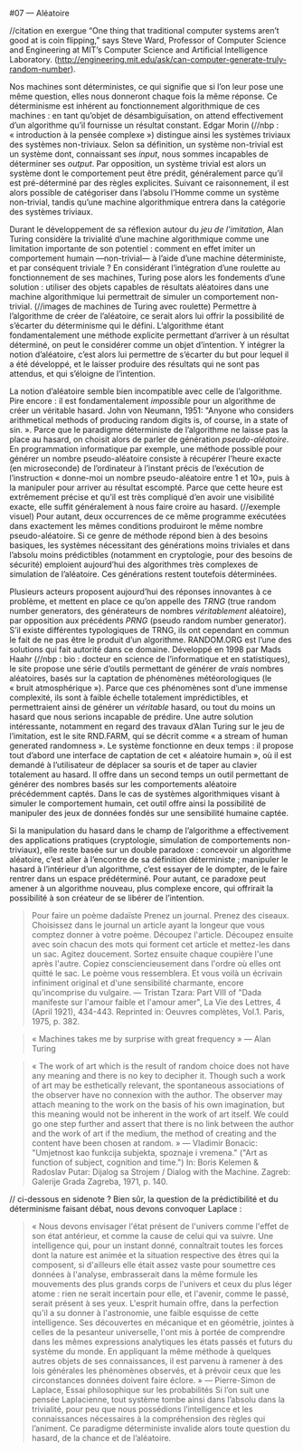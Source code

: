 #07 — Aléatoire

//citation en exergue
“One thing that traditional computer systems aren’t good at is coin flipping,” says Steve Ward, Professor of Computer Science and Engineering at MIT’s Computer Science and Artificial Intelligence Laboratory. (http://engineering.mit.edu/ask/can-computer-generate-truly-random-number).

Nos machines sont déterministes, ce qui signifie que si l’on leur pose une même question, elles nous donneront chaque fois la même réponse. Ce déterminisme est inhérent au fonctionnement algorithmique de ces machines : en tant qu’objet de désambiguïsation, on attend effectivement d’un algorithme qu’il fournisse un résultat constant.
Edgar Morin (//nbp : « introduction à la pensée complexe ») distingue ainsi les systèmes triviaux des systèmes non-triviaux. Selon sa définition, un système non-trivial est un système dont, connaissant ses *input*, nous sommes incapables de déterminer ses *output*. Par opposition, un système trivial est alors un système dont le comportement peut être prédit, généralement parce qu’il est pré-déterminé par des règles explicites. Suivant ce raisonnement, il est alors possible de catégoriser dans l’absolu l’Homme comme un système non-trivial, tandis qu’une machine algorithmique entrera dans la catégorie des systèmes triviaux.

Durant le développement de sa réflexion autour du *jeu de l’imitation*, Alan Turing considère la trivialité d’une machine algorithmique comme une limitation importante de son potentiel : comment en effet imiter un comportement humain —non-trivial— à l’aide d’une machine déterministe, et par conséquent triviale ? En considérant l’intégration d’une roulette au fonctionnement de ses machines, Turing pose alors les fondements d’une solution : utiliser des objets capables de résultats aléatoires dans une machine algorithmique lui permettrait de simuler un comportement non-trivial.
(//images de machines de Turing avec roulette)
Permettre à l’algorithme de créer de l’aléatoire, ce serait alors lui offrir la possibilité de s’écarter du déterminisme qui le défini. L’algorithme étant fondamentalement une méthode explicite permettant d’arriver à un résultat déterminé, on peut le considérer comme un objet d’intention. Y intégrer la notion d’aléatoire, c’est alors lui permettre de s’écarter du but pour lequel il a été développé, et le laisser produire des résultats qui ne sont pas attendus, et qui s’éloigne de l’intention.

La notion d’aléatoire semble bien incompatible avec celle de l’algorithme. Pire encore : il est fondamentalement *impossible* pour un algorithme de créer un véritable hasard. John von Neumann, 1951: "Anyone who considers arithmetical methods of producing random digits is, of course, in a state of sin. ». Parce que le paradigme déterministe de l’algorithme ne laisse pas la place au hasard, on choisit alors de parler de génération *pseudo-aléatoire*.
En programmation informatique par exemple, une méthode possible pour générer un nombre pseudo-aléatoire consiste à récupérer l’heure exacte (en microseconde) de l’ordinateur à l’instant précis de l’exécution de l’instruction « donne-moi un nombre pseudo-aléatoire entre 1 et 10», puis à la manipuler pour arriver au résultat escompté. Parce que cette heure est extrêmement précise et qu’il est très compliqué d’en avoir une visibilité exacte, elle suffit généralement à nous faire croire au hasard. (//exemple visuel)
Pour autant, deux occurrences de ce même programme exécutées dans exactement les mêmes conditions produiront le même nombre pseudo-aléatoire. Si ce genre de méthode répond bien à des besoins basiques, les systèmes nécessitant des générations moins triviales et dans l’absolu moins prédictibles (notamment en cryptologie, pour des besoins de sécurité) emploient aujourd’hui des algorithmes très complexes de simulation de l’aléatoire. Ces générations restent toutefois déterminées.

Plusieurs acteurs proposent aujourd’hui des réponses innovantes à ce problème, et mettent en place ce qu’on appelle des *TRNG* (true random number generators, des générateurs de nombres *véritablement* aléatoire), par opposition aux précédents *PRNG* (pseudo random number generator). S’il existe différentes typologiques de TRNG, ils ont cependant en commun le fait de ne pas être le produit d’un algorithme.
RANDOM.ORG est l’une des solutions qui fait autorité dans ce domaine. Développé en 1998 par Mads Haahr (//nbp : bio : docteur en science de l’informatique et en statistiques), le site propose une série d’outils permettant de générer de *vrais* nombres aléatoires, basés sur la captation de phénomènes météorologiques (le « bruit atmosphérique »). Parce que ces phénomènes sont d’une immense complexité, ils sont à faible échelle totalement imprédictibles, et permettraient ainsi de générer un *véritable* hasard, ou tout du moins un hasard que nous serions incapable de prédire.
Une autre solution intéressante, notamment en regard des travaux d’Alan Turing sur le jeu de l’imitation, est le site RND.FARM, qui se décrit comme « a stream of human generated randomness ». Le système fonctionne en deux temps : il propose tout d’abord une interface de captation de cet « aléatoire humain », où il est demandé à l’utilisateur de déplacer sa souris et de taper au clavier totalement au hasard. Il offre dans un second temps un outil permettant de générer des nombres basés sur les comportements aléatoire précédemment captés. Dans le cas de systèmes algorithmiques visant à simuler le comportement humain, cet outil offre ainsi la possibilité de manipuler des jeux de données fondés sur une sensibilité humaine captée.

Si la manipulation du hasard dans le champ de l’algorithme a effectivement des applications pratiques (cryptologie, simulation de comportements non-triviaux), elle reste basée sur un double paradoxe : concevoir un algorithme aléatoire, c’est aller à l’encontre de sa définition déterministe ; manipuler le hasard à l’intérieur d’un algorithme, c’est essayer de le dompter, de le faire rentrer dans un espace prédéterminé. Pour autant, ce paradoxe peut amener à un algorithme nouveau, plus complexe encore, qui offrirait la possibilité à son créateur de se libérer de l’intention.

> Pour faire un poème dadaïste
> Prenez un journal.
> Prenez des ciseaux.
> Choisissez dans le journal un article ayant la longeur que vous comptez donner à votre poème.
> Découpez l'article.
> Découpez ensuite avec soin chacun des mots qui forment cet article et mettez-les dans un sac.
> Agitez doucement.
> Sortez ensuite chaque coupière l'une après l'autre.
> Copiez consciencieusement dans l'ordre où elles ont quitté le sac.
> Le poème vous ressemblera.
> Et vous voilà un écrivain infiniment original et d'une sensibilité charmante, encore qu'incomprise du vulgaire.
— Tristan Tzara: Part VIII of "Dada manifeste sur l'amour faible et l'amour amer",  La Vie des Lettres, 4 (April 1921), 434-443. Reprinted in: Oeuvres complètes, Vol.1. Paris, 1975, p. 382.

> « Machines takes me by surprise with great frequency » — Alan Turing

> « The work of art which is the result of random choice does not have any meaning and there is no key to decipher it. Though such a work of art may be esthetically relevant, the spontaneous associations of the observer have no connexion with the author. The observer may attach meaning to the work on the basis of his own imagination, but this meaning would not be inherent in the work of art itself. We could go one step further and assert that there is no link between the author and the work of art if the medium, the method of creating and the content have been chosen at random. » — Vladimir Bonacic: "Umjetnost kao funkcija subjekta, spoznaje i vremena." ("Art as function of subject, cognition and time.") In: Boris Kelemen & Radoslav Putar: Dijalog sa Strojem / Dialog with the Machine. Zagreb: Galerije Grada Zagreba, 1971, p. 140.


// ci-dessous en sidenote ?
Bien sûr, la question de la prédictibilité et du déterminisme faisant débat, nous devons convoquer Laplace : 
> « Nous devons envisager l'état présent de l'univers comme l'effet de son état antérieur, et comme la cause de celui qui va suivre. Une intelligence qui, pour un instant donné, connaîtrait toutes les forces dont la nature est animée et la situation respective des êtres qui la composent, si d'ailleurs elle était assez vaste pour soumettre ces données à l'analyse, embrasserait dans la même formule les mouvements des plus grands corps de l'univers et ceux du plus léger atome : rien ne serait incertain pour elle, et l'avenir, comme le passé, serait présent à ses yeux. L'esprit humain offre, dans la perfection qu'il a su donner à l'astronomie, une faible esquisse de cette intelligence. Ses découvertes en mécanique et en géométrie, jointes à celles de la pesanteur universelle, l'ont mis à portée de comprendre dans les mêmes expressions analytiques les états passés et futurs du système du monde. En appliquant la même méthode à quelques autres objets de ses connaissances, il est parvenu à ramener à des lois générales les phénomènes observés, et à prévoir ceux que les circonstances données doivent faire éclore. » — Pierre-Simon de Laplace, Essai philosophique sur les probabilités
Si l’on suit une pensée Laplacienne, tout système tombe ainsi dans l’absolu dans la trivialité, pour peu que nous possédions l’intelligence et les connaissances nécessaires à la compréhension des règles qui l’animent. Ce paradigme déterministe invalide alors toute question du hasard, de la chance et de l’aléatoire.



